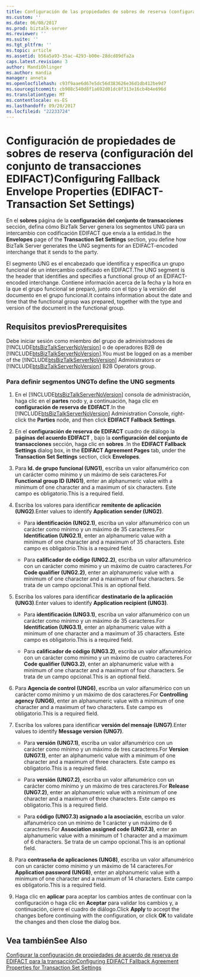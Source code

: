 ```yaml
---
title: Configuración de las propiedades de sobres de reserva (configuración del conjunto de transacciones EDIFACT) | Documentos de Microsoft
ms.custom: ''
ms.date: 06/08/2017
ms.prod: biztalk-server
ms.reviewer: ''
ms.suite: ''
ms.tgt_pltfrm: ''
ms.topic: article
ms.assetid: b56a5a93-35ac-4293-b00e-28dcd89dfa2a
caps.latest.revision: 3
author: MandiOhlinger
ms.author: mandia
manager: anneta
ms.openlocfilehash: c93f9aae6d67e5dc56d383626e36d1db412be9d7
ms.sourcegitcommit: cb908c540d8f1a692d01dc8f313e16cb4b4e696d
ms.translationtype: MT
ms.contentlocale: es-ES
ms.lasthandoff: 09/20/2017
ms.locfileid: "22233724"
---
```

# <a name="configuring-fallback-envelope-properties-edifact-transaction-set-settings"></a><span data-ttu-id="0f36b-102">Configuración de propiedades de sobres de reserva (configuración del conjunto de transacciones EDIFACT)</span><span class="sxs-lookup"><span data-stu-id="0f36b-102">Configuring Fallback Envelope Properties (EDIFACT-Transaction Set Settings)</span></span>
<span data-ttu-id="0f36b-103">En el **sobres** página de la **configuración del conjunto de transacciones** sección, defina cómo BizTalk Server genera los segmentos UNG para un intercambio con codificación EDIFACT que envía a la entidad.</span><span class="sxs-lookup"><span data-stu-id="0f36b-103">In the **Envelopes** page of the **Transaction Set Settings** section, you define how BizTalk Server generates the UNG segments for an EDIFACT-encoded interchange that it sends to the party.</span></span>  
  
 <span data-ttu-id="0f36b-104">El segmento UNG es el encabezado que identifica y especifica un grupo funcional de un intercambio codificado en EDIFACT.</span><span class="sxs-lookup"><span data-stu-id="0f36b-104">The UNG segment is the header that identifies and specifies a functional group of an EDIFACT-encoded interchange.</span></span> <span data-ttu-id="0f36b-105">Contiene información acerca de la fecha y la hora en la que el grupo funcional se preparó, junto con el tipo y la versión del documento en el grupo funcional.</span><span class="sxs-lookup"><span data-stu-id="0f36b-105">It contains information about the date and time that the functional group was prepared, together with the type and version of the document in the functional group.</span></span>  
  
## <a name="prerequisites"></a><span data-ttu-id="0f36b-106">Requisitos previos</span><span class="sxs-lookup"><span data-stu-id="0f36b-106">Prerequisites</span></span>  
 <span data-ttu-id="0f36b-107">Debe iniciar sesión como miembro del grupo de administradores de [!INCLUDE[btsBizTalkServerNoVersion](../includes/btsbiztalkservernoversion-md.md)] o de operadores B2B de [!INCLUDE[btsBizTalkServerNoVersion](../includes/btsbiztalkservernoversion-md.md)].</span><span class="sxs-lookup"><span data-stu-id="0f36b-107">You must be logged on as a member of the [!INCLUDE[btsBizTalkServerNoVersion](../includes/btsbiztalkservernoversion-md.md)] Administrators or [!INCLUDE[btsBizTalkServerNoVersion](../includes/btsbiztalkservernoversion-md.md)] B2B Operators group.</span></span>  
  
### <a name="to-define-the-ung-segments"></a><span data-ttu-id="0f36b-108">Para definir segmentos UNG</span><span class="sxs-lookup"><span data-stu-id="0f36b-108">To define the UNG segments</span></span>  
  
1.  <span data-ttu-id="0f36b-109">En el [!INCLUDE[btsBizTalkServerNoVersion](../includes/btsbiztalkservernoversion-md.md)] consola de administración, haga clic en el **partes** nodo y, a continuación, haga clic en **configuración de reserva de EDIFACT**.</span><span class="sxs-lookup"><span data-stu-id="0f36b-109">In the [!INCLUDE[btsBizTalkServerNoVersion](../includes/btsbiztalkservernoversion-md.md)] Administration Console, right-click the **Parties** node, and then click **EDIFACT Fallback Settings**.</span></span>  
  
2.  <span data-ttu-id="0f36b-110">En el **configuración de reserva de EDIFACT** cuadro de diálogo la **páginas del acuerdo EDIFACT** , bajo la **configuración del conjunto de transacciones** sección, haga clic en **sobres** .</span><span class="sxs-lookup"><span data-stu-id="0f36b-110">In the **EDIFACT Fallback Settings** dialog box, in the **EDIFACT Agreement Pages** tab, under the **Transaction Set Settings** section, click **Envelopes**.</span></span>  
  
3.  <span data-ttu-id="0f36b-111">Para **Id. de grupo funcional (UNG1)**, escriba un valor alfanumérico con un carácter como mínimo y un máximo de seis caracteres.</span><span class="sxs-lookup"><span data-stu-id="0f36b-111">For **Functional group ID (UNG1)**, enter an alphanumeric value with a minimum of one character and a maximum of six characters.</span></span> <span data-ttu-id="0f36b-112">Este campo es obligatorio.</span><span class="sxs-lookup"><span data-stu-id="0f36b-112">This is a required field.</span></span>  
  
4.  <span data-ttu-id="0f36b-113">Escriba los valores para identificar **remitente de aplicación (UNG2)**.</span><span class="sxs-lookup"><span data-stu-id="0f36b-113">Enter values to identify **Application sender (UNG2)**.</span></span>  
  
    -   <span data-ttu-id="0f36b-114">Para **identificación (UNG2.1)**, escriba un valor alfanumérico con un carácter como mínimo y un máximo de 35 caracteres.</span><span class="sxs-lookup"><span data-stu-id="0f36b-114">For **Identification (UNG2.1)**, enter an alphanumeric value with a minimum of one character and a maximum of 35 characters.</span></span> <span data-ttu-id="0f36b-115">Este campo es obligatorio.</span><span class="sxs-lookup"><span data-stu-id="0f36b-115">This is a required field.</span></span>  
  
    -   <span data-ttu-id="0f36b-116">Para **calificador de código (UNG2.2)**, escriba un valor alfanumérico con un carácter como mínimo y un máximo de cuatro caracteres.</span><span class="sxs-lookup"><span data-stu-id="0f36b-116">For **Code qualifier (UNG2.2)**, enter an alphanumeric value with a minimum of one character and a maximum of four characters.</span></span> <span data-ttu-id="0f36b-117">Se trata de un campo opcional.</span><span class="sxs-lookup"><span data-stu-id="0f36b-117">This is an optional field.</span></span>  
  
5.  <span data-ttu-id="0f36b-118">Escriba los valores para identificar **destinatario de la aplicación (UNG3)**.</span><span class="sxs-lookup"><span data-stu-id="0f36b-118">Enter values to identify **Application recipient (UNG3)**.</span></span>  
  
    -   <span data-ttu-id="0f36b-119">Para **identificación (UNG3.1)**, escriba un valor alfanumérico con un carácter como mínimo y un máximo de 35 caracteres.</span><span class="sxs-lookup"><span data-stu-id="0f36b-119">For **Identification (UNG3.1)**, enter an alphanumeric value with a minimum of one character and a maximum of 35 characters.</span></span> <span data-ttu-id="0f36b-120">Este campo es obligatorio.</span><span class="sxs-lookup"><span data-stu-id="0f36b-120">This is a required field.</span></span>  
  
    -   <span data-ttu-id="0f36b-121">Para **calificador de código (UNG3.2)**, escriba un valor alfanumérico con un carácter como mínimo y un máximo de cuatro caracteres.</span><span class="sxs-lookup"><span data-stu-id="0f36b-121">For **Code qualifier (UNG3.2)**, enter an alphanumeric value with a minimum of one character and a maximum of four characters.</span></span> <span data-ttu-id="0f36b-122">Se trata de un campo opcional.</span><span class="sxs-lookup"><span data-stu-id="0f36b-122">This is an optional field.</span></span>  
  
6.  <span data-ttu-id="0f36b-123">Para **Agencia de control (UNG6)**, escriba un valor alfanumérico con un carácter como mínimo y un máximo de dos caracteres.</span><span class="sxs-lookup"><span data-stu-id="0f36b-123">For **Controlling agency (UNG6)**, enter an alphanumeric value with a minimum of one character and a maximum of two characters.</span></span> <span data-ttu-id="0f36b-124">Este campo es obligatorio.</span><span class="sxs-lookup"><span data-stu-id="0f36b-124">This is a required field.</span></span>  
  
7.  <span data-ttu-id="0f36b-125">Escriba los valores para identificar **versión del mensaje (UNG7)**.</span><span class="sxs-lookup"><span data-stu-id="0f36b-125">Enter values to identify **Message version (UNG7)**.</span></span>  
  
    -   <span data-ttu-id="0f36b-126">Para **versión (UNG7.1)**, escriba un valor alfanumérico con un carácter como mínimo y un máximo de tres caracteres.</span><span class="sxs-lookup"><span data-stu-id="0f36b-126">For **Version (UNG7.1)**, enter an alphanumeric value with a minimum of one character and a maximum of three characters.</span></span> <span data-ttu-id="0f36b-127">Este campo es obligatorio.</span><span class="sxs-lookup"><span data-stu-id="0f36b-127">This is a required field.</span></span>  
  
    -   <span data-ttu-id="0f36b-128">Para **versión (UNG7.2)**, escriba un valor alfanumérico con un carácter como mínimo y un máximo de tres caracteres.</span><span class="sxs-lookup"><span data-stu-id="0f36b-128">For **Release (UNG7.2)**, enter an alphanumeric value with a minimum of one character and a maximum of three characters.</span></span> <span data-ttu-id="0f36b-129">Este campo es obligatorio.</span><span class="sxs-lookup"><span data-stu-id="0f36b-129">This is a required field.</span></span>  
  
    -   <span data-ttu-id="0f36b-130">Para **código (UNG7.3) asignado a la asociación**, escriba un valor alfanumérico con un mínimo de 1 carácter y un máximo de 6 caracteres.</span><span class="sxs-lookup"><span data-stu-id="0f36b-130">For **Association assigned code (UNG7.3)**, enter an alphanumeric value with a minimum of 1 character and a maximum of 6 characters.</span></span> <span data-ttu-id="0f36b-131">Se trata de un campo opcional.</span><span class="sxs-lookup"><span data-stu-id="0f36b-131">This is an optional field.</span></span>  
  
8.  <span data-ttu-id="0f36b-132">Para **contraseña de aplicaciones (UNG8)**, escriba un valor alfanumérico con un carácter como mínimo y un máximo de 14 caracteres.</span><span class="sxs-lookup"><span data-stu-id="0f36b-132">For **Application password (UNG8)**, enter an alphanumeric value with a minimum of one character and a maximum of 14 characters.</span></span> <span data-ttu-id="0f36b-133">Este campo es obligatorio.</span><span class="sxs-lookup"><span data-stu-id="0f36b-133">This is a required field.</span></span>  
  
9. <span data-ttu-id="0f36b-134">Haga clic en **aplicar** para aceptar los cambios antes de continuar con la configuración o haga clic en **Aceptar** para validar los cambios y, a continuación, cierre el cuadro de diálogo.</span><span class="sxs-lookup"><span data-stu-id="0f36b-134">Click **Apply** to accept the changes before continuing with the configuration, or click **OK** to validate the changes and then close the dialog box.</span></span>  
  
## <a name="see-also"></a><span data-ttu-id="0f36b-135">Vea también</span><span class="sxs-lookup"><span data-stu-id="0f36b-135">See Also</span></span>  
 [<span data-ttu-id="0f36b-136">Configurar la configuración de propiedades de acuerdo de reserva de EDIFACT para la transacción</span><span class="sxs-lookup"><span data-stu-id="0f36b-136">Configuring EDIFACT Fallback Agreement Properties for Transaction Set Settings</span></span>](../core/configuring-edifact-fallback-agreement-properties-for-transaction-set-settings.md)